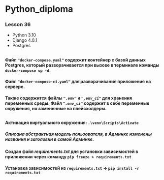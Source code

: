 ﻿# Python_diploma

### Lesson 36

* Python 3.10
* Django 4.0.1
* Postgres
##
#### Файл `"docker-compose.yaml"` содержит контейнер с базой данных Postgres, который разворачивается при вызове в терминале команды `docker-compose up -d`.
#### Файл `"docker-compose-ci.yaml"` для разворачивания приложения на сервере.

#### Также содержится файлы *`".env"`* и *`".env_ci"`* для хранения переменных среды. Файл *`".env_ci"`* содержит в себе переменные окружения, но замененные на плейсхолдеры.
##
#### Активация виртуального окружения: `.\venv\Scripts\Activate`

##### Описана абстрактная модель пользователя, в Админке изменены названия и заголовки в самой Админке.
#### Создан файл *requirements.txt* для установки зависимостей в приложении через команду `pip freeze > requirements.txt`
#### Установка зависимостей из `requirements.txt` -> `pip install -r requirements.txt`

